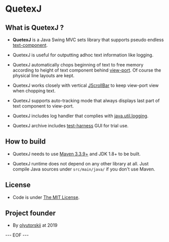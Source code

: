 # QuetexJ #


## What is QuetexJ ? ##

* **QuetexJ** is a Java Swing MVC sets library
 that supports pseudo endless [text-component][TEXTAREA].

* QuetexJ is useful for outputting adhoc text information
 like logging.

* QuetexJ automatically chops beginning of text to free memory
 according to height of text component behind [view-port][VIEWPORT].
 Of course the physical line layouts are kept.

* QuetexJ works closely with vertical [JScrollBar][SCROLLBAR]
 to keep view-port view when chopping text.

* QuetexJ supports auto-tracking mode
 that always displays last part of text component to view-port.

* QuetexJ includes log handler that complies with [java.util.logging][LOGGING].

* QuetexJ archive includes [test-harness][HARNESS] GUI for trial use.


## How to build ##

* QuetexJ needs to use [Maven 3.3.9+](https://maven.apache.org/)
 and JDK 1.8+ to be built.

* QuetexJ runtime does not depend on any other library at all.
 Just compile Java sources under `src/main/java/` if you don't use Maven.


## License ##

* Code is under [The MIT License][MIT].


## Project founder ##

* By [olyutorskii](https://github.com/olyutorskii) at 2019


[LOGGING]: https://docs.oracle.com/javase/8/docs/api/java/util/logging/package-summary.html
[VIEWPORT]: https://docs.oracle.com/javase/8/docs/api/javax/swing/JViewport.html
[SCROLLBAR]: https://docs.oracle.com/javase/8/docs/api/javax/swing/JScrollBar.html
[TEXTAREA]: https://docs.oracle.com/javase/8/docs/api/javax/swing/JTextArea.html
[MIT]: https://opensource.org/licenses/MIT
[HARNESS]: https://olyutorskii.github.io/QuetexJ/site/xref-test/index.html


--- EOF ---
